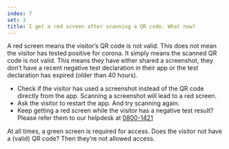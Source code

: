 ```yaml
---
index: 7
set: 3
title: I get a red screen after scanning a QR code. What now?
---
```

A red screen means the visitor’s QR code is not valid. This does not mean the visitor has tested positive for corona. It simply means the scanned QR code is not valid. This means they have either shared a screenshot, they don’t have a recent negative test declaration in their app or the test declaration has expired (older than 40 hours).  

- Check if the visitor has used a screenshot instead of the QR code directly from the app. Scanning a screenshot will lead to a red screen.
- Ask the visitor to restart the app. And try scanning again. 
- Keep getting a red screen while the visitor has a negative test result? Please refer them to our helpdesk at <a href="tel:0800-1421">0800-1421</a>

At all times, a green screen is required for access. Does the visitor not have a (valid) QR code? Then they’re not allowed access. 
